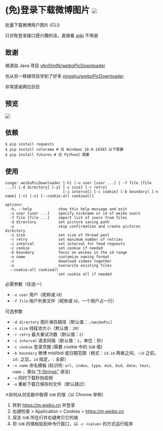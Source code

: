 # (免)登录下载微博图片 ![](https://img.shields.io/badge/python-2.7%7C3.4+-blue.svg)

批量下载微博用户图片 (CLI)

只对免登录接口感兴趣的话，直接看
[wiki](https://github.com/nondanee/weiboPicDownloader/wiki) 不用谢

## 致谢

根源自 Java 项目
[yAnXImIN/weiboPicDownloader](https://github.com/yAnXImIN/weiboPicDownloader)

也从另一移植项目学到了好多
[ningshu/weiboPicDownloader](https://github.com/ningshu/weiboPicDownloader)

非常感谢两位巨巨

## 预览

![](https://user-images.githubusercontent.com/26399680/51592598-fd48b980-1f2a-11e9-9687-4670e7dfcd83.png)

## 依赖

```
$ pip install requests
$ pip install colorama # 仅 Windows 10.0.14393 以下需要
$ pip install futures # 仅 Python2 需要
```

## 使用

```
usage: weiboPicDownloader [-h] (-u user [user ...] | -f file [file ...]) [-d directory] [-y] [-s size] [-r retry]
                          [-i interval] [-c cookie] [-b boundary] [-n name] [-v] [-o] [--cookie-all cookieall]

options:
  -h, --help            show this help message and exit
  -u user [user ...]    specify nickname or id of weibo users
  -f file [file ...]    import list of users from files
  -d directory          set picture saving path
  -y                    skip confirmation and create pictures directory
  -s size               set size of thread pool
  -r retry              set maximum number of retries
  -i interval           set interval for feed requests
  -c cookie             set cookie if needed
  -b boundary           focus on weibos in the id range
  -n name               customize naming format
  -v                    download videos together
  -o                    overwrite existing files
  --cookie-all cookieall
                        set cookie all if needed
```

必需参数（任选一）

- `-u user` 用户（昵称或 id）
- `-f file` 用户列表文件（昵称或 id，一个用户占一行）

可选参数

- `-d directory` 图片保存路径（默认值：`./weiboPic`）
- `-s size` 线程池大小（默认值：`20`）
- `-r retry` 最大重试次数（默认值：`2`）
- `-i interval` 请求间隔（默认值：`1`，单位：秒）
- `-c cookie` 登录凭据 (需要 cookie 中的 `SUB` 值)
- `-b boundary` 微博 mid/bid 或日期范围（格式：`id:id` 两者之间，`:id`
  之前，`id:` 之后，`id` 指定，`:` 全部）
- `-n name` 命名模板 (标识符:
  `url`、`index`、`type`、`mid`、`bid`、`date`、`text`、`name` ，类似
  ["f-Strings"](https://www.python.org/dev/peps/pep-0498/#abstract) 语法)
- `-v` 同时下载秒拍视频
- `-o` 重新下载已保存的文件（默认跳过）

✳如何从浏览器中取得 `SUB` 的值（以 Chrome 举例）

1. 转到 https://m.weibo.cn 并登录
2. 右键检查 > Application > Cookies > https://m.weibo.cn
3. 双击 `SUB` 所在行并右键拷贝它的值
4. 将 `SUB` 的值粘贴到命令行窗口，以 `-c <value>` 的方式运行程序
